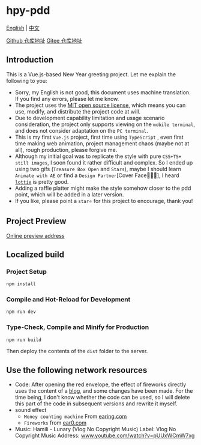 # hpy-pdd

[English](README.md) | [中文](README_ZH.md)

[Github 仓库地址](https://github.com/beijiushare/hpy-pdd)
[Gitee 仓库地址](https://gitee.com/beijiushare/hpy-pdd)

## Introduction

This is a Vue.js-based New Year greeting project. Let me explain the following to you:

- Sorry, my English is not good, this document uses machine translation. If you find any errors, please let me know.
- The project uses the [MIT open source license](LICENSE), which means you can use, modify, and distribute the project code at will.
- Due to development capability limitation and usage scenario consideration, the project only supports viewing on the `mobile terminal`, and does not consider adaptation on the `PC terminal`.
- This is my first `Vue.js` project, first time using `TypeScript` , even first time making web animation, project management chaos (maybe not at all), rough production, please forgive me.
- Although my initial goal was to replicate the style with pure `CSS+TS+ still images`, I soon found it rather difficult and complex. So I ended up using two gifs (`Treasure Box Open` and `Stars`), maybe I should learn `Animate with AE` or find a `Design Partner`[Cover Face🤦😵‍💫], I heard [`lottie`](https://gw.alipayobjects.com/mdn/rms_04f0aa/afts/img/A$>ZPyTSLUvGEsAAABjARQnAQ) is pretty good.
- Adding a raffle platter might make the style somehow closer to the pdd point, which will be added in a later version.
- If you like, please point a `star⭐` for this project to encourage, thank you!

## Project Preview

[Online preview address](https://pdd-zhufu.netlify.app/)

## Localized build

### Project Setup

```sh
npm install
```

### Compile and Hot-Reload for Development

```sh
npm run dev
```

### Type-Check, Compile and Minify for Production

```sh
npm run build
```

Then deploy the contents of the `dist` folder to the server.

## Use the following network resources

- Code: After opening the red envelope, the effect of fireworks directly uses the content of a [blog](https://blog.csdn.net/wrz2018/article/details/135275742), and some changes have been made. For the time being, I don't know whether the code can be used, so I will delete this part of the code in subsequent versions and rewrite it myself.
- sound effect
  - `Money counting machine` From [earing.com](https://www.ear0.com/)
  - `Fireworks` from [ear0.com](https://www.ear0.com/)
- Music: Hamili - Lunary (Vlog No Copyright Music) Label: Vlog No Copyright Music Address: www.youtube.com/watch?v=pUUxWCmW7xg
